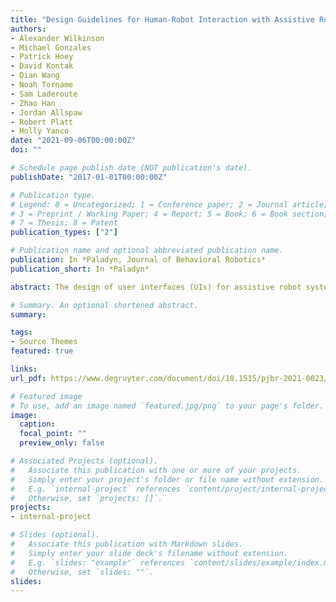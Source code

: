```yaml
---
title: "Design Guidelines for Human-Robot Interaction with Assistive Robot Manipulation Systems"
authors:
- Alexander Wilkinson
- Michael Gonzales
- Patrick Hoey
- David Kontak
- Dian Wang
- Noah Torname
- Sam Laderoute
- Zhao Han
- Jordan Allspaw
- Robert Platt
- Holly Yanco
date: "2021-09-06T00:00:00Z"
doi: ""

# Schedule page publish date (NOT publication's date).
publishDate: "2017-01-01T00:00:00Z"

# Publication type.
# Legend: 0 = Uncategorized; 1 = Conference paper; 2 = Journal article;
# 3 = Preprint / Working Paper; 4 = Report; 5 = Book; 6 = Book section;
# 7 = Thesis; 8 = Patent
publication_types: ["2"]

# Publication name and optional abbreviated publication name.
publication: In *Paladyn, Journal of Behavioral Robotics*
publication_short: In *Paladyn*

abstract: The design of user interfaces (UIs) for assistive robot systems can be improved through the use of a set of design guidelines presented in this article. As an example, the article presents two different UI designs for an assistive manipulation robot system. We explore the design considerations from these two contrasting UIs. The first is referred to as the graphical user interface (GUI), which the user operates entirely through a touchscreen as a representation of the state of the art. The second is a type of novel UI referred to as the tangible user interface (TUI). The TUI makes use of devices in the real world, such as laser pointers and a projector–camera system that enables augmented reality. Each of these interfaces is designed to allow the system to be operated by an untrained user in an open environment such as a grocery store. Our goal is for these guidelines to aid researchers in the design of human–robot interaction for assistive robot systems, particularly when designing multiple interaction methods for direct comparison.

# Summary. An optional shortened abstract.
summary: 

tags:
- Source Themes
featured: true

links: 
url_pdf: https://www.degruyter.com/document/doi/10.1515/pjbr-2021-0023/html

# Featured image
# To use, add an image named `featured.jpg/png` to your page's folder. 
image:
  caption: 
  focal_point: ""
  preview_only: false

# Associated Projects (optional).
#   Associate this publication with one or more of your projects.
#   Simply enter your project's folder or file name without extension.
#   E.g. `internal-project` references `content/project/internal-project/index.md`.
#   Otherwise, set `projects: []`.
projects:
- internal-project

# Slides (optional).
#   Associate this publication with Markdown slides.
#   Simply enter your slide deck's filename without extension.
#   E.g. `slides: "example"` references `content/slides/example/index.md`.
#   Otherwise, set `slides: ""`.
slides:
---
```



<!-- Markdown & HTML begins here  -->

